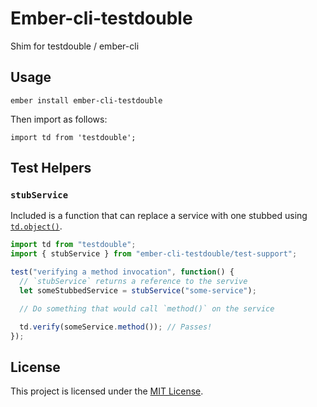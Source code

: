 # Ember-cli-testdouble

Shim for testdouble / ember-cli

## Usage

```
ember install ember-cli-testdouble
```

Then import as follows:

```
import td from 'testdouble';
```

## Test Helpers

### `stubService`

Included is a function that can replace a service with one stubbed using [`td.object()`][td-object].

```js
import td from "testdouble";
import { stubService } from "ember-cli-testdouble/test-support";

test("verifying a method invocation", function() {
  // `stubService` returns a reference to the servive
  let someStubbedService = stubService("some-service");

  // Do something that would call `method()` on the service

  td.verify(someService.method()); // Passes!
});
```

## License

This project is licensed under the [MIT License](LICENSE.md).

[td-object]: https://github.com/testdouble/testdouble.js/blob/master/docs/4-creating-test-doubles.md#tdobject
